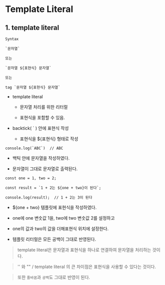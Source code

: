 # Template Literal

## 1. template literal

```
Syntax

`문자열`

또는

`문자열 ${표현식} 문자열`

또는

tag `문자열 ${표현식} 문자열`
```

- template literal

  - 문자열 처리를 위한 리터럴

  - 표현식을 포함할 수 있음.

- backtick( ` ) 안에 표현식 작성

  - 표현식을 ${표현식} 형태로 작성

```
console.log(`ABC`)  // ABC
```

- 백틱 안에 문자열을 작성하였다.

- 문자열이 그대로 문자열로 출력된다.

```
const one = 1, two = 2;

const result = `1 + 2는 ${one + two}이 된다`;

console.log(result);  // 1 + 2는 3이 된다
```

- ${one + two} 템플릿에 표현식을 작성하였다.

- one에 one 변숫값 1을, two에 two 변숫값 2를 설정하고

- one의 값과 two의 값을 더해표현식 위치에 설정한다.

- 템플릿 리터럴은 모든 공백이 그대로 반영된다.

> template literal은 문자열과 표현식을 하나로 연결하여 문자열을 처리하는 것이다.

> '' 와 "" / template literal 의 큰 차이점은 표현식을 사용할 수 있다는 것이다.

> 또한 `줄바꿈`과 `공백`도 그대로 반영이 된다.
